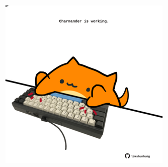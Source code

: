 <!-- built at 21/06/2022, 14:02:03 UTC -->
<p align="center">
  <img width="500" height="500" src="./ReadmeImage.svg">
</p>
